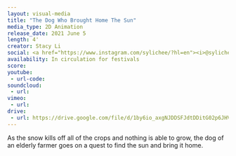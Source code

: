 ```yaml
---
layout: visual-media
title: "The Dog Who Brought Home The Sun"
media_type: 2D Animation
release_date: 2021 June 5
length: 4'
creator: Stacy Li
social: <a href="https://www.instagram.com/sylichee/?hl=en"><i>@sylichee</i></a>
availability: In circulation for festivals
score:
youtube:
 - url-code:
soundcloud: 
 - url:
vimeo:
 - url:
drive:
 - url: https://drive.google.com/file/d/1by6io_axgNJDDSFJdtDDitG02p6JHVF-/preview
---
```


As the snow kills off all of the crops and nothing is able to grow, the dog of an elderly farmer goes on a quest to find the sun and bring it home.
